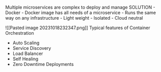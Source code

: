 Multiple microservices are complex to deploy and manage
SOLUTION - Docker
	- Docker image has all needs of a microservice
	- Runs the same way on any infrastructure
	- Light weight
	- Isolated
	- Cloud neutral

![[Pasted image 20231018232347.png]]
Typical features of Container Orchestration
- Auto Scaling
- Service Discovery
- Load Balancer
- Self Healing
- Zero Downtime Deployments